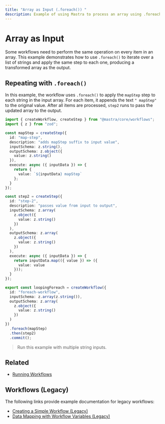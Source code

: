 ```yaml
---
title: "Array as Input (.foreach()) "
description: Example of using Mastra to process an array using .foreach() in a workflow.
---
```


# Array as Input

Some workflows need to perform the same operation on every item in an array. This example demonstrates how to use `.foreach()` to iterate over a list of strings and apply the same step to each one, producing a transformed array as the output.

## Repeating with `.foreach()`

In this example, the workflow uses `.foreach()` to apply the `mapStep` step to each string in the input array. For each item, it appends the text `" mapStep"` to the original value. After all items are processed, `step2` runs to pass the updated array to the output.

```typescript filename="src/mastra/workflows/example-looping-foreach.ts" showLineNumbers copy
import { createWorkflow, createStep } from "@mastra/core/workflows";
import { z } from "zod";

const mapStep = createStep({
  id: "map-step",
  description: "adds mapStep suffix to input value",
  inputSchema: z.string(),
  outputSchema: z.object({
    value: z.string()
  }),
  execute: async ({ inputData }) => {
    return {
      value: `${inputData} mapStep`
    };
  }
});

const step2 = createStep({
  id: "step-2",
  description: "passes value from input to output",
  inputSchema: z.array(
    z.object({
      value: z.string()
    })
  ),
  outputSchema: z.array(
    z.object({
      value: z.string()
    })
  ),
  execute: async ({ inputData }) => {
    return inputData.map(({ value }) => ({
      value: value
    }));
  }
});

export const loopingForeach = createWorkflow({
  id: "foreach-workflow",
  inputSchema: z.array(z.string()),
  outputSchema: z.array(
    z.object({
      value: z.string()
    })
  )
})
  .foreach(mapStep)
  .then(step2)
  .commit();

```

> Run this example with multiple string inputs.

## Related

- [Running Workflows](./running-workflows.md)

## Workflows (Legacy)

The following links provide example documentation for legacy workflows:

- [Creating a Simple Workflow (Legacy)](/examples/workflows_legacy/creating-a-workflow)
- [Data Mapping with Workflow Variables (Legacy)](/examples/workflows_legacy/workflow-variables)
